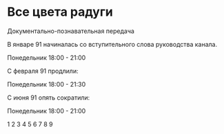 # Все цвета радуги

Документально-познавательная передача

В январе 91 начиналась со вступительного слова руководства канала.

Понедельник 18:00 - 21:00

С февраля 91 продлили:

Понедельник 18:00 - 21:30

С июня 91 опять сократили:

Понедельник 18:00 - 21:00

1 2 3 4 5 6 7 8 9
